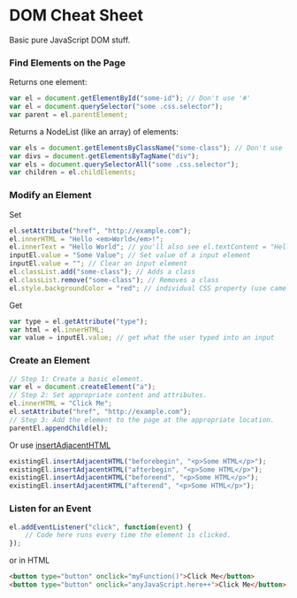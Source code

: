 # DOM Cheat Sheet
Basic pure JavaScript DOM stuff.

### Find Elements on the Page
Returns one element:

```js
var el = document.getElementById("some-id"); // Don't use '#'
var el = document.querySelector("some .css.selector");
var parent = el.parentElement;
```

Returns a NodeList (like an array) of elements:

```js
var els = document.getElementsByClassName("some-class"); // Don't use '.'
var divs = document.getElementsByTagName("div");
var els = document.querySelectorAll("some .css.selector");
var children = el.childElements;
```

### Modify an Element
Set

```js
el.setAttribute("href", "http://example.com");
el.innerHTML = "Hello <em>World</em>!";
el.innerText = "Hello World"; // you'll also see el.textContent = "Hello World";
inputEl.value = "Some Value"; // Set value of a input element
inputEl.value = ""; // Clear an input element
el.classList.add("some-class"); // Adds a class
el.classList.remove("some-class"); // Removes a class
el.style.backgroundColor = "red"; // individual CSS property (use camel case)
```

Get

```js
var type = el.getAttribute("type");
var html = el.innerHTML;
var value = inputEl.value; // get what the user typed into an input
```

### Create an Element
```js
// Step 1: Create a basic element.
var el = document.createElement("a");
// Step 2: Set appropriate content and attributes.
el.innerHTML = "Click Me";
el.setAttribute("href", "http://example.com");
// Step 3: Add the element to the page at the appropriate location.
parentEl.appendChild(el);
```

Or use [insertAdjacentHTML](https://developer.mozilla.org/en-US/docs/Web/API/Element/insertAdjacentHTML)
```js
existingEl.insertAdjacentHTML("beforebegin", "<p>Some HTML</p>");
existingEl.insertAdjacentHTML("afterbegin", "<p>Some HTML</p>");
existingEl.insertAdjacentHTML("beforeend", "<p>Some HTML</p>");
existingEl.insertAdjacentHTML("afterend", "<p>Some HTML</p>");
```

### Listen for an Event
```js
el.addEventListener("click", function(event) {
    // Code here runs every time the element is clicked.
});
```

or in HTML

```html
<button type="button" onclick="myFunction()">Click Me</button>
<button type="button" onclick="anyJavaScript.here++">Click Me</button>
```